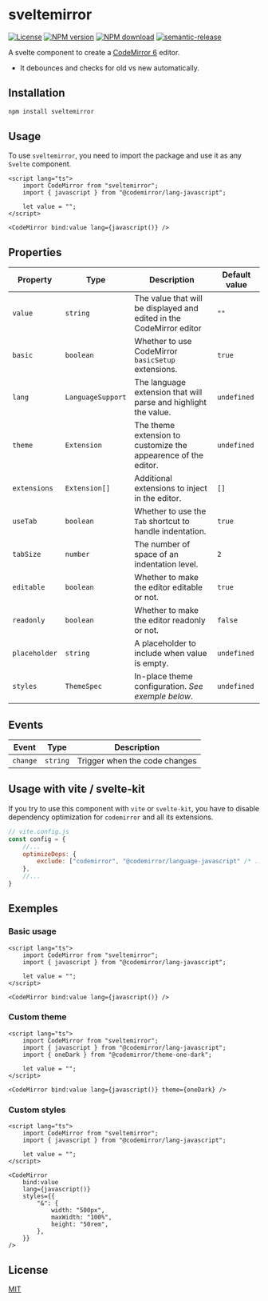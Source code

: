 # sveltemirror

[![License](https://img.shields.io/badge/license-MIT-green.svg)](http://opensource.org/licenses/MIT)
[![NPM version](https://img.shields.io/npm/v/sveltemirror.svg?style=flat-square)](https://npmjs.org/package/sveltemirror)
[![NPM download](https://img.shields.io/npm/dm/sveltemirror.svg?style=flat-square)](https://npmjs.org/package/sveltemirror)
[![semantic-release](https://img.shields.io/badge/%20%20%F0%9F%93%A6%F0%9F%9A%80-semantic--release-e10079.svg)](https://github.com/semantic-release/semantic-release)

A svelte component to create a [CodeMirror 6](https://codemirror.net/6/) editor.

- It debounces and checks for old vs new automatically.

## Installation

```bash
npm install sveltemirror
```

## Usage

To use `sveltemirror`, you need to import the package and use it as any `Svelte` component.

```svelte
<script lang="ts">
    import CodeMirror from "sveltemirror";
    import { javascript } from "@codemirror/lang-javascript";

    let value = "";
</script>

<CodeMirror bind:value lang={javascript()} />
```

## Properties

| Property      | Type              | Description                                                          | Default value |
| ------------- | ----------------- | -------------------------------------------------------------------- | ------------- |
| `value`       | `string`          | The value that will be displayed and edited in the CodeMirror editor | `""`          |
| `basic`       | `boolean`         | Whether to use CodeMirror `basicSetup` extensions.                   | `true`        |
| `lang`        | `LanguageSupport` | The language extension that will parse and highlight the value.      | `undefined`   |
| `theme`       | `Extension`       | The theme extension to customize the appearence of the editor.       | `undefined`   |
| `extensions`  | `Extension[]`     | Additional extensions to inject in the editor.                       | `[]`          |
| `useTab`      | `boolean`         | Whether to use the `Tab` shortcut to handle indentation.             | `true`        |
| `tabSize`     | `number`          | The number of space of an indentation level.                         | `2`           |
| `editable`    | `boolean`         | Whether to make the editor editable or not.                          | `true`        |
| `readonly`    | `boolean`         | Whether to make the editor readonly or not.                          | `false`       |
| `placeholder` | `string`          | A placeholder to include when value is empty.                        | `undefined`   |
| `styles`      | `ThemeSpec`       | In-place theme configuration. _See exemple below_.                   | `undefined`   |

## Events

| Event    | Type     | Description                   |
| -------- | -------- | ----------------------------- |
| `change` | `string` | Trigger when the code changes |

## Usage with vite / svelte-kit

If you try to use this component with `vite` or `svelte-kit`, you have to disable dependency optimization for `codemirror` and all its extensions.

```javascript
// vite.config.js
const config = {
    //...
    optimizeDeps: {
        exclude: ["codemirror", "@codemirror/language-javascript" /* ... */],
    },
    //...
}
```

## Exemples

### Basic usage

```svelte
<script lang="ts">
    import CodeMirror from "sveltemirror";
    import { javascript } from "@codemirror/lang-javascript";

    let value = "";
</script>

<CodeMirror bind:value lang={javascript()} />
```

### Custom theme

```svelte
<script lang="ts">
    import CodeMirror from "sveltemirror";
    import { javascript } from "@codemirror/lang-javascript";
    import { oneDark } from "@codemirror/theme-one-dark";

    let value = "";
</script>

<CodeMirror bind:value lang={javascript()} theme={oneDark} />
```

### Custom styles

```svelte
<script lang="ts">
    import CodeMirror from "sveltemirror";
    import { javascript } from "@codemirror/lang-javascript";

    let value = "";
</script>

<CodeMirror
    bind:value
    lang={javascript()}
    styles={{
        "&": {
            width: "500px",
            maxWidth: "100%",
            height: "50rem",
        },
    }}
/>
```

## License

[MIT](LICENSE)
